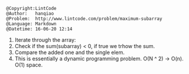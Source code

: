 ```
@Copyright:LintCode
@Author:   hanqiao
@Problem:  http://www.lintcode.com/problem/maximum-subarray
@Language: Markdown
@Datetime: 16-06-20 12:14
```

1. Iterate through the array:
2. Check if the sum(subarray) < 0, if true we trhow the sum.
3. Compare the added one and the single elem.
4. This is essentially a dynamic programming problem. O(N ^ 2) -> O(n). O(1) space.